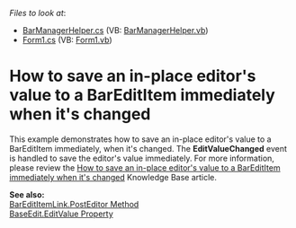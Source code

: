 <!-- default file list -->
*Files to look at*:

* [BarManagerHelper.cs](./CS/BarManagerHelper.cs) (VB: [BarManagerHelper.vb](./VB/BarManagerHelper.vb))
* [Form1.cs](./CS/Form1.cs) (VB: [Form1.vb](./VB/Form1.vb))
<!-- default file list end -->
# How to save an in-place editor's value to a BarEditItem immediately when it's changed


<p>This example demonstrates how to save an in-place editor's value to a BarEditItem immediately, when it's changed. The <strong>EditValueChanged</strong> event is handled to save the editor's value immediately. For more information, please review the <a href="https://www.devexpress.com/Support/Center/p/A969">How to save an in-place editor's value to a BarEditItem immediately when it's changed</a> Knowledge Base article.</p><p><strong>See also:</strong><br />
<a href="http://documentation.devexpress.com/#WindowsForms/DevExpressXtraBarsBarEditItemLink_PostEditortopic">BarEditItemLink.PostEditor Method</a><br />
<a href="http://documentation.devexpress.com/#WindowsForms/DevExpressXtraEditorsBaseEdit_EditValuetopic">BaseEdit.EditValue Property </a></p>

<br/>


